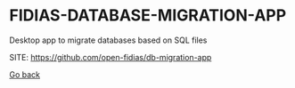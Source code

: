 # FIDIAS-DATABASE-MIGRATION-APP
 
 Desktop app to migrate databases based on SQL files
 
 SITE: https://github.com/open-fidias/db-migration-app

 [Go back](https://portable-linux-apps.github.io/apps.html)

